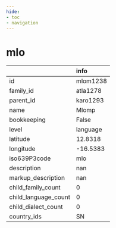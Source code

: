 ```yaml
---
hide:
- toc
- navigation
---
```

# mlo
|                      | info     |
|:---------------------|:---------|
| id                   | mlom1238 |
| family_id            | atla1278 |
| parent_id            | karo1293 |
| name                 | Mlomp    |
| bookkeeping          | False    |
| level                | language |
| latitude             | 12.8318  |
| longitude            | -16.5383 |
| iso639P3code         | mlo      |
| description          | nan      |
| markup_description   | nan      |
| child_family_count   | 0        |
| child_language_count | 0        |
| child_dialect_count  | 0        |
| country_ids          | SN       |